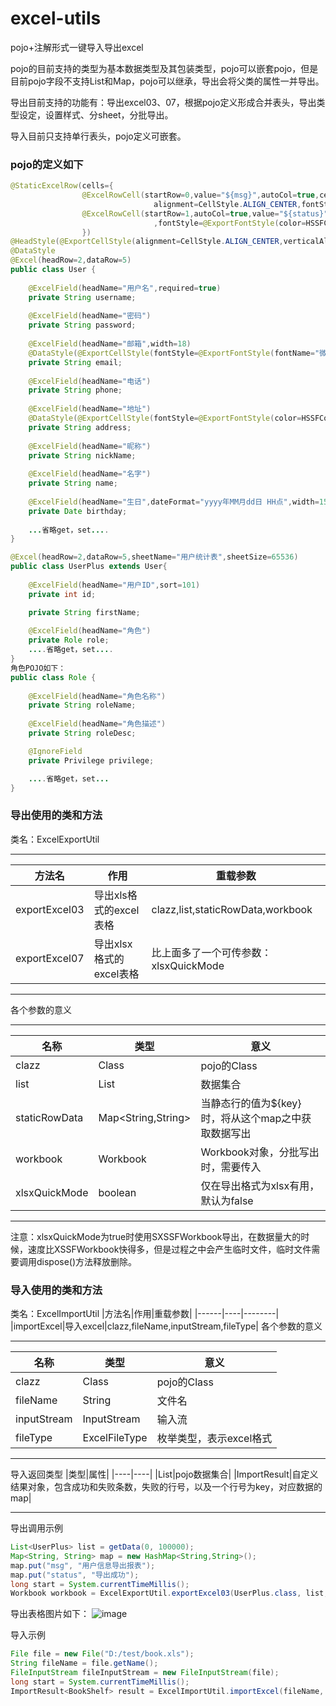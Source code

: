 # excel-utils

pojo+注解形式一键导入导出excel

pojo的目前支持的类型为基本数据类型及其包装类型，pojo可以嵌套pojo，但是目前pojo字段不支持List和Map，pojo可以继承，导出会将父类的属性一并导出。
    
导出目前支持的功能有：导出excel03、07，根据pojo定义形成合并表头，导出类型设定，设置样式、分sheet，分批导出。

导入目前只支持单行表头，pojo定义可嵌套。


### pojo的定义如下

```Java
@StaticExcelRow(cells={
				@ExcelRowCell(startRow=0,value="${msg}",autoCol=true,cellStyle=@ExportCellStyle(verticalAlignment=CellStyle.VERTICAL_CENTER,
								alignment=CellStyle.ALIGN_CENTER,fontStyle=@ExportFontStyle(color=HSSFColor.BLUE.index))),
				@ExcelRowCell(startRow=1,autoCol=true,value="${status}",cellStyle=@ExportCellStyle(verticalAlignment=CellStyle.VERTICAL_CENTER,alignment=CellStyle.ALIGN_CENTER
								,fontStyle=@ExportFontStyle(color=HSSFColor.RED.index)))
				})
@HeadStyle(@ExportCellStyle(alignment=CellStyle.ALIGN_CENTER,verticalAlignment=CellStyle.VERTICAL_CENTER,fontStyle=@ExportFontStyle(color=HSSFColor.DARK_BLUE.index)))
@DataStyle
@Excel(headRow=2,dataRow=5)
public class User {
	
	@ExcelField(headName="用户名",required=true)
	private String username;
	
	@ExcelField(headName="密码")
	private String password;
	
	@ExcelField(headName="邮箱",width=18)
	@DataStyle(@ExportCellStyle(fontStyle=@ExportFontStyle(fontName="微软雅黑",color=HSSFColor.BLUE.index,underline=Font.U_SINGLE)))
	private String email;
	
	@ExcelField(headName="电话")
	private String phone;
	
	@ExcelField(headName="地址")
	@DataStyle(@ExportCellStyle(fontStyle=@ExportFontStyle(color=HSSFColor.RED.index)))
	private String address;
	
	@ExcelField(headName="昵称")
	private String nickName;
	
	@ExcelField(headName="名字")
	private String name;
	
	@ExcelField(headName="生日",dateFormat="yyyy年MM月dd日 HH点",width=15,dataType=DataType.String)
	private Date birthday;
    
    ...省略get，set....
}
```
```Java
@Excel(headRow=2,dataRow=5,sheetName="用户统计表",sheetSize=65536)
public class UserPlus extends User{
	
	@ExcelField(headName="用户ID",sort=101)
	private int id;

	private String firstName;
	
	@ExcelField(headName="角色")
	private Role role;
    ....省略get，set....
}
角色POJO如下：
public class Role {
	
	@ExcelField(headName="角色名称")
	private String roleName;
	
	@ExcelField(headName="角色描述")
	private String roleDesc;

	@IgnoreField
	private Privilege privilege;

    ....省略get，set...
}
```

### 导出使用的类和方法
类名：ExcelExportUtil
****
|方法名|作用|重载参数|
|------|----|--------|
|exportExcel03|导出xls格式的excel表格|clazz,list,staticRowData,workbook|
|exportExcel07|导出xlsx格式的excel表格|比上面多了一个可传参数：xlsxQuickMode|
****
各个参数的意义
****
|名称|类型|意义|
|----|----|----|
|clazz|Class<T>|pojo的Class|
|list|List<T>|数据集合|
|staticRowData|Map<String,String>|当静态行的值为${key}时，将从这个map之中获取数据写出|
|workbook|Workbook|Workbook对象，分批写出时，需要传入|
|xlsxQuickMode|boolean|仅在导出格式为xlsx有用，默认为false
****
注意：xlsxQuickMode为true时使用SXSSFWorkbook导出，在数据量大的时候，速度比XSSFWorkbook快得多，但是过程之中会产生临时文件，临时文件需要调用dispose()方法释放删除。

### 导入使用的类和方法
类名：ExcelImportUtil
|方法名|作用|重载参数|
|------|----|--------|
|importExcel|导入excel|clazz,fileName,inputStream,fileType|
各个参数的意义
****
|名称|类型|意义|
|----|----|----|
|clazz|Class<T>|pojo的Class|
|fileName|String|文件名|
|inputStream|InputStream|输入流|
|fileType|ExcelFileType|枚举类型，表示excel格式|
****
导入返回类型
|类型|属性|
|----|----|
|List<T>|pojo数据集合|
|ImportResult<T>|自定义结果对象，包含成功和失败条数，失败的行号，以及一个行号为key，对应数据的map|

****
导出调用示例
```Java
List<UserPlus> list = getData(0, 100000);
Map<String, String> map = new HashMap<String,String>();
map.put("msg", "用户信息导出报表");
map.put("status", "导出成功");
long start = System.currentTimeMillis();
Workbook workbook = ExcelExportUtil.exportExcel03(UserPlus.class, list, map);
```
导出表格图片如下：
![image](http://chuantu.biz/t6/126/1509846351x1902307777.png)

导入示例
```Java
File file = new File("D:/test/book.xls");
String fileName = file.getName();
FileInputStream fileInputStream = new FileInputStream(file);
long start = System.currentTimeMillis();
ImportResult<BookShelf> result = ExcelImportUtil.importExcel(fileName, fileInputStream, BookShelf.class);
```
